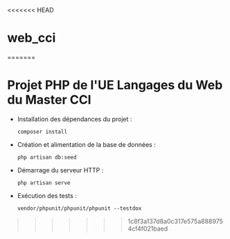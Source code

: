 <<<<<<< HEAD
# web_cci

=======
# Projet PHP de l'UE Langages du Web du Master CCI

- Installation des dépendances du projet :
    ~~~
    composer install
    ~~~

- Création et alimentation de la base de données :
    ~~~
    php artisan db:seed
    ~~~

- Démarrage du serveur HTTP :
    ~~~
    php artisan serve
    ~~~

- Exécution des tests :
    ~~~
    vendor/phpunit/phpunit/phpunit --testdox
    ~~~
>>>>>>> 1c8f3a137d8a0c317e575a8889754cf4f021baed
